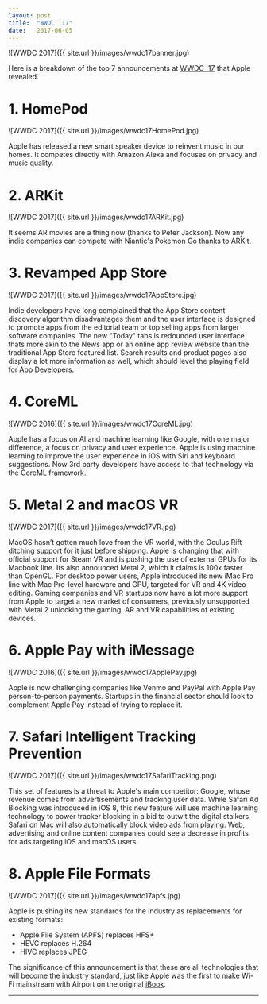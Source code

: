 ```yaml
---
layout: post
title:  "WWDC '17"
date:   2017-06-05
---
```


![WWDC 2017]({{ site.url }}/images/wwdc17banner.jpg)

Here is a breakdown of the top 7 announcements at [WWDC '17](https://www.apple.com/apple-events/june-2017/) that Apple revealed.

# 1. HomePod

![WWDC 2017]({{ site.url }}/images/wwdc17HomePod.jpg)

Apple has released a new smart speaker device to reinvent music in our homes. It competes directly with Amazon Alexa and focuses on privacy and music quality. 

# 2. ARKit

![WWDC 2017]({{ site.url }}/images/wwdc17ARKit.jpg)

It seems AR movies are a thing now (thanks to Peter Jackson). Now any indie companies can compete with Niantic's Pokemon Go thanks to ARKit.

# 3. Revamped App Store

![WWDC 2017]({{ site.url }}/images/wwdc17AppStore.jpg)

Indie developers have long complained that the App Store content discovery algorithm disadvantages them and the user interface is designed to promote apps from the editorial team or top selling apps from larger software companies. The new "Today" tabs is redounded user interface thats more akin to the News app or an online app review website than the traditional App Store featured list. Search results and product pages also display a lot more information as well, which should level the playing field for App Developers.

# 4. CoreML

![WWDC 2016]({{ site.url }}/images/wwdc17CoreML.jpg)

Apple has a focus on AI and machine learning like Google, with one major difference, a focus on privacy and user experience. Apple is using machine learning to improve the user experience in iOS with Siri and keyboard suggestions. Now 3rd party developers have access to that technology via the CoreML framework.

# 5. Metal 2 and macOS VR

![WWDC 2017]({{ site.url }}/images/wwdc17VR.jpg)

MacOS hasn’t gotten much love from the VR world, with the Oculus Rift ditching support for it just before shipping. Apple is changing that with official support for Steam VR and is pushing the use of external GPUs for its Macbook line. Its also announced Metal 2, which it claims is 100x faster than OpenGL. For desktop power users, Apple introduced its new iMac Pro line with Mac Pro-level hardware and GPU, targeted for VR and 4K video editing. Gaming companies and VR startups now have a lot more support from Apple to target a new market of consumers, previously unsupported with Metal 2 unlocking the gaming, AR and VR capabilities of existing devices.

# 6. Apple Pay with iMessage

![WWDC 2016]({{ site.url }}/images/wwdc17ApplePay.jpg)

Apple is now challenging companies like Venmo and PayPal with Apple Pay person-to-person payments. Startups in the financial sector should look to complement Apple Pay instead of trying to replace it.

# 7. Safari Intelligent Tracking Prevention

![WWDC 2017]({{ site.url }}/images/wwdc17SafariTracking.png)

This set of features is a threat to Apple's main competitor: Google, whose revenue comes from advertisements and tracking user data. While Safari Ad Blocking was introduced in iOS 8, this new feature will use machine learning technology to power tracker blocking in a bid to outwit the digital stalkers. Safari on Mac will also automatically block video ads from playing. Web, advertising and online content companies could see a decrease in profits for ads targeting iOS and macOS users.


# 8. Apple File Formats

![WWDC 2017]({{ site.url }}/images/wwdc17apfs.jpg)

Apple is pushing its new standards for the industry as replacements for existing formats:

- Apple File System (APFS) replaces HFS+
- HEVC replaces H.264
- HIVC replaces JPEG

The significance of this announcement is that these are all technologies that will become the industry standard, just like Apple was the first to make Wi-Fi mainstream with Airport on the original [iBook](http://www.nytimes.com/1999/07/22/business/apple-offers-imac-s-laptop-offspring-the-ibook.html).

----



